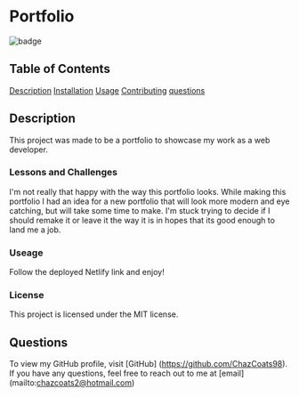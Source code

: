 # Portfolio

 ![badge](https://img.shields.io/badge/license-MIT-blue.svg)

  ## Table of Contents
  [Description](#description)
  [Installation](#installation)
  [Usage](#usage)
  [Contributing](#contributing)
  [questions](#questions)

## Description

This project was made to be a portfolio to showcase my work as a web developer. 

### Lessons and Challenges

I'm not really that happy with the way this portfolio looks. While making this portfolio I had an idea for a new portfolio that will look more modern and eye catching, but will take some time to make. I'm stuck trying to decide if I should remake it or leave it the way it is in hopes that its good enough to land me a job.

### Useage 

Follow the deployed Netlify link and enjoy!

### License

This project is licensed under the MIT license.

## Questions
  To view my GitHub profile, visit [GitHub] (https://github.com/ChazCoats98).
  <br/>
  If you have any questions, feel free to reach out to me at [email] (mailto:chazcoats2@hotmail.com)
